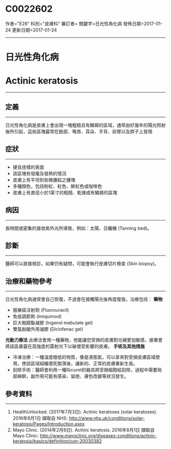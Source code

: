 # C0022602
作者="E28"
科別="皮膚科"
審訂者=
關鍵字=日光性角化病
發佈日期=2017-01-24
更新日期=2017-01-24

----------
# 日光性角化病
# Actinic keratosis
----------
## 定義
----------

日光性角化病是皮膚上會出現一塊粗糙且有鱗屑的區域，通常由好幾年的陽光照射後所引起，這些區塊最常在臉部、嘴唇、耳朵、手背、前臂以及脖子上發現

## 症狀
----------
- 硬且疣樣的表面
- 該區塊有發癢及發熱的情況
- 皮膚上有平坦到些微腫起之腫塊
- 多種顏色，包括粉紅、紅色、鮮紅色或咖啡色
- 皮膚上有直徑小於1英寸的粗糙、乾燥或有鱗屑的區塊
## 病因
----------

長時間或密集的接收紫外光所導致，例如：太陽、日曬機 (Tanning bed)。

## 診斷
----------

醫師可以直接視診，如果仍有疑問，可能會執行皮膚切片檢查 (Skin biopsy)。

## 治療和藥物參考
----------

日光性角化病通常會自己恢復，不過會在接觸陽光後再度復發。治療包括：
**藥物**

- 服樂癌注射劑 (Fluorouracil)
- 免疫調節劑 (Imiquimod)
- 巨大戟醇酯凝膠 (Ingenol mebutate gel)
- 雙氯酚酸外用凝膠 (Diclofenac gel)

**光動力療法**
此療法會用一種藥物，他能讓您受損的皮膚對光線更加敏感，接著會將該區暴露在高強度的雷射光下以破壞受影響的皮膚。
**手術及其他措施**

- 冷凍治療：一種溫度極低的物質，像是液態氮，可以拿來對受損皮膚區域使用，使該區域組織壞死脫落後，讓新的、正常的皮膚重新生長。
- 刮除手術：醫師會利用一種叫curet的器具將受損細胞給刮除，過程中需要局部麻醉，副作用可能有感染、留疤、膚色改變等狀況發生。
## 參考資料
----------
1. HealthUnlocked. (2017年7月3日). Actinic keratoses (solar keratoses). 2016年8月1日 擷取自 NHS: http://www.nhs.uk/conditions/solar-keratosis/Pages/Introduction.aspx
2. Mayo Clinic. (2014年2月8日). Actinic keratosis. 2016年8月1日 擷取自 Mayo Clinic: http://www.mayoclinic.org/diseases-conditions/actinic-keratosis/basics/definition/con-20030382

